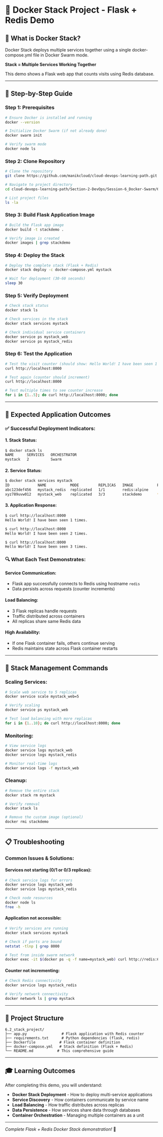 # 🐝 Docker Stack Project - Flask + Redis Demo

## 📖 What is Docker Stack?

Docker Stack deploys multiple services together using a single docker-compose.yml file in Docker Swarm mode.

**Stack = Multiple Services Working Together**

This demo shows a Flask web app that counts visits using Redis database.

---

## 🚀 Step-by-Step Guide

### **Step 1: Prerequisites**
```bash
# Ensure Docker is installed and running
docker --version

# Initialize Docker Swarm (if not already done)
docker swarm init

# Verify swarm mode
docker node ls
```

### **Step 2: Clone Repository**
```bash
# Clone the repository
git clone https://github.com/manikcloud/cloud-devops-learning-path.git

# Navigate to project directory
cd cloud-devops-learning-path/Section-2-DevOps/Session-6_Docker-Swarm/6.2_stack_project

# List project files
ls -la
```

### **Step 3: Build Flask Application Image**
```bash
# Build the Flask app image
docker build -t stackdemo .

# Verify image is created
docker images | grep stackdemo
```

### **Step 4: Deploy the Stack**
```bash
# Deploy the complete stack (Flask + Redis)
docker stack deploy -c docker-compose.yml mystack

# Wait for deployment (30-60 seconds)
sleep 30
```

### **Step 5: Verify Deployment**
```bash
# Check stack status
docker stack ls

# Check services in the stack
docker stack services mystack

# Check individual service containers
docker service ps mystack_web
docker service ps mystack_redis
```

### **Step 6: Test the Application**
```bash
# Test the visit counter (should show: Hello World! I have been seen 1 times.)
curl http://localhost:8000

# Test again (counter should increment)
curl http://localhost:8000

# Test multiple times to see counter increase
for i in {1..5}; do curl http://localhost:8000; done
```

---

## 🎯 Expected Application Outcomes

### **✅ Successful Deployment Indicators:**

#### **1. Stack Status:**
```bash
$ docker stack ls
NAME      SERVICES   ORCHESTRATOR
mystack   2          Swarm
```

#### **2. Service Status:**
```bash
$ docker stack services mystack
ID             NAME           MODE         REPLICAS   IMAGE           PORTS
abc123def456   mystack_redis  replicated   1/1        redis:alpine    
xyz789uvw012   mystack_web    replicated   3/3        stackdemo       *:8000->8000/tcp
```

#### **3. Application Response:**
```bash
$ curl http://localhost:8000
Hello World! I have been seen 1 times.

$ curl http://localhost:8000
Hello World! I have been seen 2 times.

$ curl http://localhost:8000
Hello World! I have been seen 3 times.
```

### **🔍 What Each Test Demonstrates:**

#### **Service Communication:**
- Flask app successfully connects to Redis using hostname `redis`
- Data persists across requests (counter increments)

#### **Load Balancing:**
- 3 Flask replicas handle requests
- Traffic distributed across containers
- All replicas share same Redis data

#### **High Availability:**
- If one Flask container fails, others continue serving
- Redis maintains state across Flask container restarts

---

## 🔧 Stack Management Commands

### **Scaling Services:**
```bash
# Scale web service to 5 replicas
docker service scale mystack_web=5

# Verify scaling
docker service ps mystack_web

# Test load balancing with more replicas
for i in {1..10}; do curl http://localhost:8000; done
```

### **Monitoring:**
```bash
# View service logs
docker service logs mystack_web
docker service logs mystack_redis

# Monitor real-time logs
docker service logs -f mystack_web
```

### **Cleanup:**
```bash
# Remove the entire stack
docker stack rm mystack

# Verify removal
docker stack ls

# Remove the custom image (optional)
docker rmi stackdemo
```

---

## 📋 Troubleshooting

### **Common Issues & Solutions:**

#### **Services not starting (0/1 or 0/3 replicas):**
```bash
# Check service logs for errors
docker service logs mystack_web
docker service logs mystack_redis

# Check node resources
docker node ls
free -h
```

#### **Application not accessible:**
```bash
# Verify services are running
docker stack services mystack

# Check if ports are bound
netstat -tlnp | grep 8000

# Test from inside swarm network
docker exec -it $(docker ps -q -f name=mystack_web) curl http://redis:6379
```

#### **Counter not incrementing:**
```bash
# Check Redis connectivity
docker service logs mystack_redis

# Verify network connectivity
docker network ls | grep mystack
```

---

## 📁 Project Structure

```
6.2_stack_project/
├── app.py                # Flask application with Redis counter
├── requirements.txt      # Python dependencies (flask, redis)
├── Dockerfile           # Flask container definition
├── docker-compose.yml   # Stack definition (Flask + Redis)
└── README.md           # This comprehensive guide
```

---

## 🎓 Learning Outcomes

After completing this demo, you will understand:

- **Docker Stack Deployment** - How to deploy multi-service applications
- **Service Discovery** - How containers communicate by service name
- **Load Balancing** - How traffic distributes across replicas
- **Data Persistence** - How services share data through databases
- **Container Orchestration** - Managing multiple containers as a unit

---

*Complete Flask + Redis Docker Stack demonstration!* 🚀
